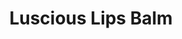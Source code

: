 ---
layout: layouts/lips
title: Luscious Lips Balm
badge: "Special"
sku: luscious-lips
short: This all natural lip balm is just the thing to smooth and moisturize dry lips. Perfect for those with dry or sensitive skin.

category: skincare
upprice: 0
url: "/shop/skincare/lusciouslips"
tags: 
  - product
  - lipbalm
  - featured
  - skincare
  - luscious
herbs:
  - chamomile
  - calendula

img: 
  photo:
    - luscious-lips.png
    - luscious-lips-alt.png
  thumb: luscious-lips-thumb.png
  alt: photo of luscious lip balm.
---